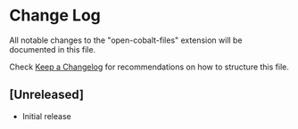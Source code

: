 # Change Log

All notable changes to the "open-cobalt-files" extension will be documented in this file.

Check [Keep a Changelog](http://keepachangelog.com/) for recommendations on how to structure this file.

## [Unreleased]

- Initial release